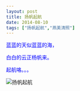 ```yaml
---
layout: post
title: 扬帆起航
date: 2014-08-10
tags: ["扬帆起航","燕美清照"]
---
```


<!-- build time:Sat Jun 23 2018 12:05:16 GMT+0800 (中国标准时间) -->

<span style="color:#00f">蓝蓝的天似蓝蓝的海，</span>

<span style="color:#00f">白白的云正杨帆来。</span>

<span style="color:#00f">起航咯。。。</span>

![扬帆起航](http://ww2.sinaimg.cn/large/4eed32f2jw1ej7qj828vlj21kw2t3awv.jpg "扬帆起航")
<!-- rebuild by neat -->